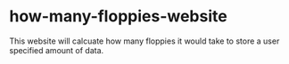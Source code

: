# how-many-floppies-website

This website will calcuate how many floppies it would take to store a user specified amount of data.